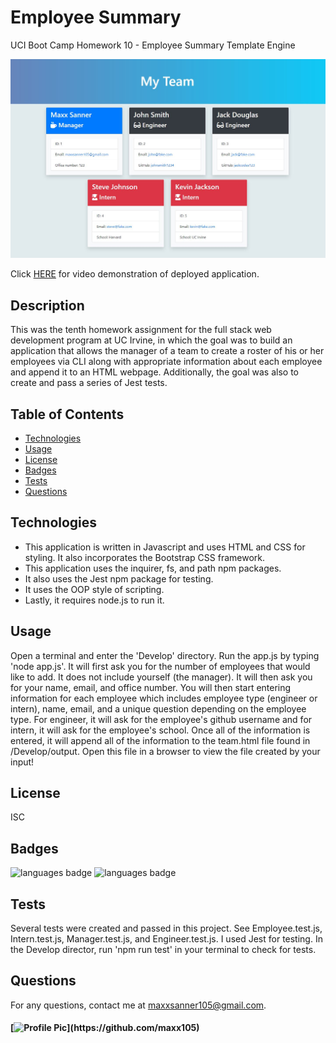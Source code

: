 # Employee Summary
UCI Boot Camp Homework 10 - Employee Summary Template Engine

![deployed application](Assets/deployed_app.JPG)

Click [HERE](https://drive.google.com/file/d/1g7Fa2icyY4nIdxdX_Vez_40wULKa5xVM/view) for video demonstration of deployed application.

## Description 
 This was the tenth homework assignment for the full stack web development program at UC Irvine, in which the goal was to build an application that allows the manager of a team to create a roster of his or her employees via CLI along with appropriate information about each employee and append it to an HTML webpage. Additionally, the goal was also to create and pass a series of Jest tests.

## Table of Contents 
* [Technologies](#Technologies)
* [Usage](#Usage)
* [License](#License)
* [Badges](#Badges)
* [Tests](#Tests)
* [Questions](#Questions)

## Technologies 
* This application is written in Javascript and uses HTML and CSS for styling. It also incorporates the Bootstrap CSS framework.
* This application uses the inquirer, fs, and path npm packages.
* It also uses the Jest npm package for testing.
* It uses the OOP style of scripting. 
* Lastly, it requires node.js to run it.

## Usage 
Open a terminal and enter the 'Develop' directory. Run the app.js by typing 'node app.js'. It will first ask you for the number of employees that would like to add. It does not include yourself (the manager). It will then ask you for your name, email, and office number. You will then start entering information for each employee which includes employee type (engineer or intern), name, email, and a unique question depending on the employee type. For engineer, it will ask for the employee's github username and for intern, it will ask for the employee's school. Once all of the information is entered, it will append all of the information to the team.html file found in /Develop/output. Open this file in a browser to view the file created by your input!

## License 
 ISC

## Badges 
 ![languages badge](https://img.shields.io/github/languages/count/maxx105/employee_summary)
 ![languages badge](https://img.shields.io/github/languages/top/maxx105/employee_summary)

## Tests 
 Several tests were created and passed in this project. See Employee.test.js, Intern.test.js, Manager.test.js, and Engineer.test.js. I used Jest for testing. In the Develop director, run 'npm run test' in your terminal to check for tests.

## Questions 
 For any questions, contact me at [maxxsanner105@gmail.com](mailto:maxxsanner105@gmail.com).
#### [![Profile Pic](https://avatars.githubusercontent.com/u/63183869?)](https://github.com/maxx105)

